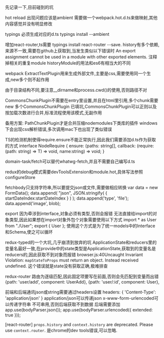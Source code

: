 先记录一下,目前碰到的坑

hot reload 出现问题应该是ambient 需要做一个webpack.hot.d.ts来做映射,其他内容感觉并没有明显修改

typings 必须生成对应的d.ts
typings install --ambient

增加react-router,ts需要
typings install react-router --save.
history有多个依赖,来源不一致,需要在github上获取到,当发生类似以下错误时
An export assignment cannot be used in a module with other exported elements.
注释掉相关的重复module
historyModule的用法和es6有相当大的不同


webpack
ExtractTextPlugin用来生成外部文件,主要是css,需要使用同一个生成,new多个则不起作用

由于目录结构不同,要注意__dirname和process.cwd()的使用,否则路径不对

CommonsChunkPlugin不需要在entry里设置,并且在html里引用,多个chunk需要new 多个CommonsChunkPlugin
已填坑,CommonsChunkPlugin可以正则以及按加载次数进行合并,标准流程使用该模式,无副作用


备用方案:
PathChunkPlugin才是合并压缩nodemodules下类库的插件
windows下会出现css解析错误,多次调用mac下也出现了类似错误


TS的检测机制使得require.ensure不能正常执行,因此我们需要添加d.ts作为获取的方式
interface NodeRequire {
    ensure: (paths: string[], callback: (require: <T>(path: string) => T) => void, name:string) => void;
}

domain-task/fetch可以替代whatwg-fetch,并且不需要自己编写d.ts


redux的debug模式需要devToolsExtension和module.hot,具体写法参照configureStore

fetchbody只支持字符串,所以要提交json或文件,需要做相应转换
var data = new FormData();
data.append( "json", JSON.stringify( {
    startDateIndex:startDateIndex
} ) );
data.append('type', 'file');
data.append('image', blob);



export 因为牵涉到interface,对象必须有类型,否则会报错
无法直接给import的对象类型,因此如果想在import对象外包个对象需要使用以下方式
import * as User from "./User";
export { User };
使用这个方式是为了统一models中的Interface和Schema,使之可以循环


redux-typed的一个大坑,几乎崩溃到放弃的坑
ApplicationState和reducers里的变量名最好一致,在provide中的state类型是ApplicationState,获取到的变量名是reducers的,因此获取不到对象而报错
browser.js:40Uncaught Invariant Violation: `mapStateToProps` must return an object. Instead received undefined.
这个错误就是state没有获取正确,极难排查

redux-router
路由为逐级匹配,因此固定项要写在前面,否则会先匹配到变量而出错
{path: 'user/add', component: UserAdd},
{path: 'user/:id', component: User},





前端和后端通讯json或string需要通过headers设置
 headers: {
                'Content-Type': 'application/json'
            }
application/json可以传递json
x-www-form-urlencoded可以传递字符串
不可串用,否则后端获取不到数据
后端需要添加
app.use(bodyParser.json());
app.use(bodyParser.urlencoded({ extended: true }));

 [react-router] `props.history` and `context.history` are deprecated. Please use `context.router`.
 是chrome的dev tools错误,可以忽略.
